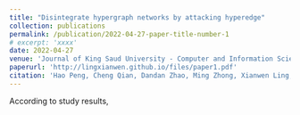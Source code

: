 ```yaml
---
title: "Disintegrate hypergraph networks by attacking hyperedge"
collection: publications
permalink: /publication/2022-04-27-paper-title-number-1
# excerpt: 'xxxx'
date: 2022-04-27
venue: 'Journal of King Saud University - Computer and Information Sciences'
paperurl: 'http://lingxianwen.github.io/files/paper1.pdf'
citation: 'Hao Peng, Cheng Qian, Dandan Zhao, Ming Zhong, Xianwen Ling, Wei Wang*'
---
```


According to study results, 
